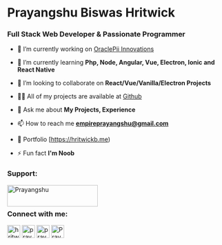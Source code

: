 <h1 align="left">Prayangshu Biswas Hritwick</h1>
<h3 align="left">Full Stack Web Developer & Passionate Programmer</h3>

- 🔭 I’m currently working on [OraclePii Innovations](https://www.oraclepii.com/)

- 🌱 I’m currently learning **Php, Node, Angular, Vue, Electron, Ionic and React Native**

- 👯 I’m looking to collaborate on **React/Vue/Vanilla/Electron Projects**

- 👨‍💻 All of my projects are available at [Github](https://github.com/x44uarbdx?tab=repositories)

- 💬 Ask me about **My Projects, Experience**

- 📫 How to reach me **empireprayangshu@gmail.com**

- 📄 Portfolio [https://hritwickb.me)

- ⚡ Fun fact **I'm Noob**

<h3 align="left">Support:</h3>
<p><a href="https://www.buymeacoffee.com/prayangshubh"> <img align="left" src="https://cdn.buymeacoffee.com/buttons/v2/default-yellow.png" height="50" width="210" alt="Prayangshu" /></a></p><br><br>

<h3 align="left">Connect with me:</h3>
<p align="left">
<a href="https://twitter.com/hritwickvilen" target="blank"><img align="center" src="https://img.icons8.com/fluent/48/000000/twitter.png" alt="hritwickvilen" height="30"  /></a>
<a href="https://www.linkedin.com/in/prayangshu-biswas-2856b9126/" target="blank"><img align="center" src="https://img.icons8.com/fluent/48/000000/linkedin.png" alt="prayangshubh" height="30"/></a>
<a href="https://instagram.com/prayangshubh" target="blank"><img align="center" src="https://img.icons8.com/fluent/50/000000/instagram-new.png" alt="prayangshubh" height="30" /></a>
<a href="https://www.youtube.com/c/prayangshubiswas" target="blank"><img align="center" src="https://img.icons8.com/color/48/000000/youtube-play.png" alt="Prayangshu Biswas" height="30" /></a>
</p>
